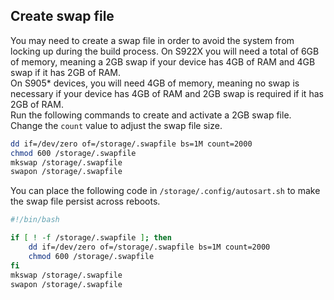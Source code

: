 ## Create swap file

You may need to create a swap file in order to avoid the system from locking up during the build process.
On S922X you will need a total of 6GB of memory, meaning a 2GB swap if your device has 4GB of RAM and 4GB swap if it has 2GB of RAM.  
On S905* devices, you will need 4GB of memory, meaning no swap is necessary if your device has 4GB of RAM and 2GB swap is required if it has 2GB of RAM.  
Run the following commands to create and activate a 2GB swap file. Change the `count` value to adjust the swap file size.

```sh
dd if=/dev/zero of=/storage/.swapfile bs=1M count=2000
chmod 600 /storage/.swapfile
mkswap /storage/.swapfile
swapon /storage/.swapfile
```

You can place the following code in `/storage/.config/autosart.sh` to make the swap file persist across reboots.

```sh
#!/bin/bash

if [ ! -f /storage/.swapfile ]; then
    dd if=/dev/zero of=/storage/.swapfile bs=1M count=2000
    chmod 600 /storage/.swapfile
fi
mkswap /storage/.swapfile
swapon /storage/.swapfile
```
